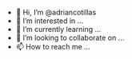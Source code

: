 - 👋 Hi, I’m @adriancotillas
- 👀 I’m interested in ...
- 🌱 I’m currently learning ...
- 💞️ I’m looking to collaborate on ...
- 📫 How to reach me ...

<!---
adriancotillas/adriancotillas is a ✨ special ✨ repository because its `README.md` (this file) appears on your GitHub profile.
You can click the Preview link to take a look at your changes.
--->
